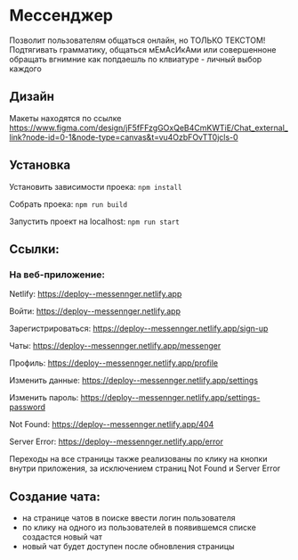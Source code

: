 # Мессенджер

Позволит пользователям общаться онлайн, но ТОЛЬКО ТЕКСТОМ! Подтягивать грамматику, общаться мЕмАсИкАми или совершенноне обращать вгнимние как попдаешль по клвиатуре - личный выбор каждого

## Дизайн

Макеты находятся по ссылке
https://www.figma.com/design/jF5fFFzgGOxQeB4CmKWTiE/Chat_external_link?node-id=0-1&node-type=canvas&t=vu4OzbFOvTT0jcls-0

## Установка

Установить зависимости проека: `npm install`

Собрать проека: `npm run build`

Запустить проект на localhost: `npm run start`

## Ссылки:

### На веб-приложение:

Netlify: https://deploy--messennger.netlify.app

Войти: https://deploy--messennger.netlify.app

Зарегистрироваться: https://deploy--messennger.netlify.app/sign-up

Чаты: https://deploy--messennger.netlify.app/messenger

Профиль: https://deploy--messennger.netlify.app/profile

Изменить данные: https://deploy--messennger.netlify.app/settings

Изменить пароль: https://deploy--messennger.netlify.app/settings-password

Not Found: https://deploy--messennger.netlify.app/404

Server Error: https://deploy--messennger.netlify.app/error

Переходы на все страницы также реализованы по клику на кнопки внутри приложения,
за исключением страниц Not Found и Server Error

## Создание чата:
* на странице чатов в поиске ввести логин пользователя
* по клику на одного из пользователей в появившемся списке создастся новый чат
* новый чат будет доступен после обновления страницы
